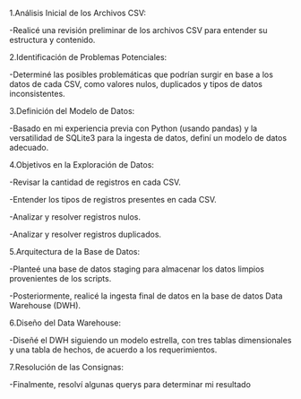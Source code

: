 1.Análisis Inicial de los Archivos CSV: 													

  -Realicé una revisión preliminar de los archivos CSV para entender su estructura y contenido.

2.Identificación de Problemas Potenciales:

  -Determiné las posibles problemáticas que podrían surgir en base a los datos de cada CSV, como valores nulos, duplicados y tipos de datos inconsistentes.

3.Definición del Modelo de Datos:

  -Basado en mi experiencia previa con Python (usando pandas) y la versatilidad de SQLite3 para la ingesta de datos, definí un modelo de datos adecuado.

4.Objetivos en la Exploración de Datos:

  -Revisar la cantidad de registros en cada CSV.

  -Entender los tipos de registros presentes en cada CSV.

  -Analizar y resolver registros nulos.
  
  -Analizar y resolver registros duplicados.

5.Arquitectura de la Base de Datos:

  -Planteé una base de datos staging para almacenar los datos limpios provenientes de los scripts.
  
  -Posteriormente, realicé la ingesta final de datos en la base de datos Data Warehouse (DWH).

6.Diseño del Data Warehouse:

  -Diseñé el DWH siguiendo un modelo estrella, con tres tablas dimensionales y una tabla de hechos, de acuerdo a los requerimientos.

7.Resolución de las Consignas:
  
  -Finalmente, resolví algunas querys para determinar mi resultado
